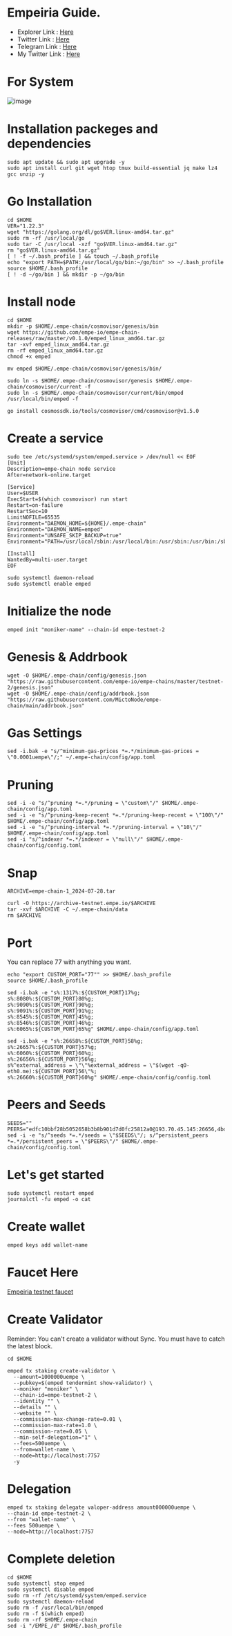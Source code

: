 # Empeiria Guide.

- Explorer Link : [Here](https://explorer-testnet.empe.io/)
- Twitter Link : [Here](https://x.com/empe_io)
- Telegram Link : [Here](https://t.co/x8Mz12Cc48)
- My Twitter Link : [Here](https://x.com/huseyinntr)

# For System
![image](https://github.com/user-attachments/assets/1205a769-6b92-43b7-8faf-0f66a000841c)

# Installation packeges and dependencies
```shell
sudo apt update && sudo apt upgrade -y
sudo apt install curl git wget htop tmux build-essential jq make lz4 gcc unzip -y
```
# Go Installation
```shell
cd $HOME
VER="1.22.3"
wget "https://golang.org/dl/go$VER.linux-amd64.tar.gz"
sudo rm -rf /usr/local/go
sudo tar -C /usr/local -xzf "go$VER.linux-amd64.tar.gz"
rm "go$VER.linux-amd64.tar.gz"
[ ! -f ~/.bash_profile ] && touch ~/.bash_profile
echo "export PATH=$PATH:/usr/local/go/bin:~/go/bin" >> ~/.bash_profile
source $HOME/.bash_profile
[ ! -d ~/go/bin ] && mkdir -p ~/go/bin
```
# Install node
```shell
cd $HOME
mkdir -p $HOME/.empe-chain/cosmovisor/genesis/bin
wget https://github.com/empe-io/empe-chain-releases/raw/master/v0.1.0/emped_linux_amd64.tar.gz
tar -xvf emped_linux_amd64.tar.gz
rm -rf emped_linux_amd64.tar.gz
chmod +x emped
```
```shell
mv emped $HOME/.empe-chain/cosmovisor/genesis/bin/
```
```shell
sudo ln -s $HOME/.empe-chain/cosmovisor/genesis $HOME/.empe-chain/cosmovisor/current -f
sudo ln -s $HOME/.empe-chain/cosmovisor/current/bin/emped /usr/local/bin/emped -f
```
```shell
go install cosmossdk.io/tools/cosmovisor/cmd/cosmovisor@v1.5.0
```
# Create a service
```shell
sudo tee /etc/systemd/system/emped.service > /dev/null << EOF
[Unit]
Description=empe-chain node service
After=network-online.target

[Service]
User=$USER
ExecStart=$(which cosmovisor) run start
Restart=on-failure
RestartSec=10
LimitNOFILE=65535
Environment="DAEMON_HOME=${HOME}/.empe-chain"
Environment="DAEMON_NAME=emped"
Environment="UNSAFE_SKIP_BACKUP=true"
Environment="PATH=/usr/local/sbin:/usr/local/bin:/usr/sbin:/usr/bin:/sbin:/bin:/usr/games:/usr/local/games:/snap/bin:$HOME/.emped/cosmovisor/current/bin"

[Install]
WantedBy=multi-user.target
EOF
```
```shell
sudo systemctl daemon-reload
sudo systemctl enable emped
```
# Initialize the node
```shell
emped init "moniker-name" --chain-id empe-testnet-2
```
# Genesis & Addrbook
```shell
wget -O $HOME/.empe-chain/config/genesis.json "https://raw.githubusercontent.com/empe-io/empe-chains/master/testnet-2/genesis.json"
wget -O $HOME/.empe-chain/config/addrbook.json "https://raw.githubusercontent.com/MictoNode/empe-chain/main/addrbook.json"
```
# Gas Settings
```shell
sed -i.bak -e "s/^minimum-gas-prices *=.*/minimum-gas-prices = \"0.0001uempe\"/;" ~/.empe-chain/config/app.toml
```
# Pruning
```shell
sed -i -e "s/^pruning *=.*/pruning = \"custom\"/" $HOME/.empe-chain/config/app.toml
sed -i -e "s/^pruning-keep-recent *=.*/pruning-keep-recent = \"100\"/" $HOME/.empe-chain/config/app.toml
sed -i -e "s/^pruning-interval *=.*/pruning-interval = \"10\"/" $HOME/.empe-chain/config/app.toml
sed -i "s/^indexer *=.*/indexer = \"null\"/" $HOME/.empe-chain/config/config.toml
```
# Snap
```shell
ARCHIVE=empe-chain-1_2024-07-28.tar
```
```shell
curl -O https://archive-testnet.empe.io/$ARCHIVE
tar -xvf $ARCHIVE -C ~/.empe-chain/data
rm $ARCHIVE
```
# Port
You can replace 77 with anything you want.
```shell
echo "export CUSTOM_PORT="77"" >> $HOME/.bash_profile
source $HOME/.bash_profile
```
```shell
sed -i.bak -e "s%:1317%:${CUSTOM_PORT}17%g;
s%:8080%:${CUSTOM_PORT}80%g;
s%:9090%:${CUSTOM_PORT}90%g;
s%:9091%:${CUSTOM_PORT}91%g;
s%:8545%:${CUSTOM_PORT}45%g;
s%:8546%:${CUSTOM_PORT}46%g;
s%:6065%:${CUSTOM_PORT}65%g" $HOME/.empe-chain/config/app.toml
```
```shell
sed -i.bak -e "s%:26658%:${CUSTOM_PORT}58%g;
s%:26657%:${CUSTOM_PORT}57%g;
s%:6060%:${CUSTOM_PORT}60%g;
s%:26656%:${CUSTOM_PORT}56%g;
s%^external_address = \"\"%external_address = \"$(wget -qO- eth0.me):${CUSTOM_PORT}56\"%;
s%:26660%:${CUSTOM_PORT}60%g" $HOME/.empe-chain/config/config.toml
```

# Peers and Seeds
```shell
SEEDS=""
PEERS="edfc10bbf28b5052658b3b8b901d7d0fc25812a0@193.70.45.145:26656,4bd60dee1cb81cb544f545589b8dd286a7b3fd65@149.202.73.140:26656,149383fab60d8845c408dce7bb93c05aa1fd115e@54.37.80.141:26656,83f9769416445c3c0b0b3a9f79c2b4e19b45441b@94.16.115.147:43656,99ff20ec0c3623d2d725924b8fd0f1c4e1b22e15@195.201.59.173:26656,eed34161ff47076ad1ff83e68942bdd667106536@159.69.179.43:43656,4ff7d588d4c5d59a7208d4c0457cc3c26e6713cd@78.46.19.116:29056,a753ff99004f7860b546fd4b101f9e03e9ab0295@95.216.40.250:26656,692099b20acde5520084ecea12ddd9a36d4ca54d@178.18.251.146:12656,098f3c412e5a32948c526f8b9b7066d3f9f3786a@194.233.69.9:26656,829207ca2cf7debb16787a79c9fc1aa94e9b55ea@116.203.238.65:43656,5406f64d38f433cca31c2f6e96d5619fa92be5b5@168.119.179.250:26656,a9cf0ffdef421d1f4f4a3e1573800f4ee6529773@136.243.13.36:29056,0c0a348442fa5881ce15aba1030214cc7fad23ba@37.27.193.4:43656,94529b5e044f208d1869980f456a53fcef8fb321@14.167.155.13:43656,2354e634c9e8f630e2f93c6d3a7b845c681d00bb@167.235.102.45:11756,d8dedcd1b8c541141e9c57a23db35bea44a05129@37.27.129.24:23656,37f0a23a5eafa80e0ffb8961251343afc6efdea0@37.60.226.37:43656,5dfcb1c82cc041b18ff86dd520ce9185a2f0220c@116.203.133.101:43656,3373d3b6f215cc6dfb8e8b172053b72387575cb0@207.180.198.20:43656,ef2ad74a4f2e5e2a106f8b3df468984b267e2c02@5.9.73.170:29056,45bdc8628385d34afc271206ac629b07675cd614@65.21.202.124:25656,1c72d5acca5b75eec4aa9cfce4a8c298f7fecf46@20.78.12.218:26656,0a123ef98ea1d1176cdf7bec2b416b93010422bd@148.113.170.13:16610"
sed -i -e "s/^seeds *=.*/seeds = \"$SEEDS\"/; s/^persistent_peers *=.*/persistent_peers = \"$PEERS\"/" $HOME/.empe-chain/config/config.toml
```
# Let's get started
```shell
sudo systemctl restart emped
journalctl -fu emped -o cat
```
# Create wallet
```shell
emped keys add wallet-name
```
# Faucet Here
[Empeiria testnet faucet](https://faucet-testnet.empe.io/#/)

# Create Validator
Reminder: You can't create a validator without Sync. You must have to catch the latest block.
```shell
cd $HOME
```
```shell
emped tx staking create-validator \
  --amount=1000000uempe \
  --pubkey=$(emped tendermint show-validator) \
  --moniker "moniker" \
  --chain-id=empe-testnet-2 \
  --identity "" \
  --details "" \
  --website "" \
  --commission-max-change-rate=0.01 \
  --commission-max-rate=1.0 \
  --commission-rate=0.05 \
  --min-self-delegation="1" \
  --fees=500uempe \
  --from=wallet-name \
  --node=http://localhost:7757
  -y
```

# Delegation
```shell
emped tx staking delegate valoper-address amount000000uempe \
--chain-id empe-testnet-2 \
--from "wallet-name" \
--fees 500uempe \
--node=http://localhost:7757
```


# Complete deletion #
```shell
cd $HOME
sudo systemctl stop emped
sudo systemctl disable emped
sudo rm -rf /etc/systemd/system/emped.service
sudo systemctl daemon-reload
sudo rm -f /usr/local/bin/emped
sudo rm -f $(which emped)
sudo rm -rf $HOME/.empe-chain
sed -i "/EMPE_/d" $HOME/.bash_profile
```
